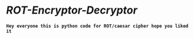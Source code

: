 # **_ROT-Encryptor-Decryptor_**
**`Hey everyone this is python code for ROT/caesar cipher hope you liked it`**
